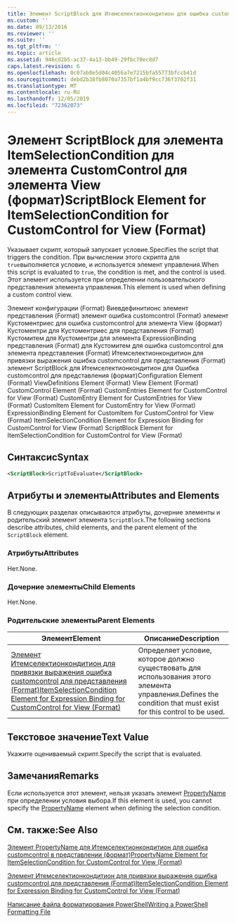 ```yaml
---
title: Элемент ScriptBlock для Итемселектионкондитион для ошибка customcontrol для представления (формат) | Документация Майкрософт
ms.custom: ''
ms.date: 09/13/2016
ms.reviewer: ''
ms.suite: ''
ms.tgt_pltfrm: ''
ms.topic: article
ms.assetid: 946cd2b5-ac37-4a13-bb49-29fbc70ec8d7
caps.latest.revision: 6
ms.openlocfilehash: 0c07ab0e5d04c4056a7e7215bfa55773bfccb41d
ms.sourcegitcommit: debd2b38fb8070a7357bf1a4bf9cc736f3702f31
ms.translationtype: MT
ms.contentlocale: ru-RU
ms.lasthandoff: 12/05/2019
ms.locfileid: "72362073"
---
```

# <a name="scriptblock-element-for-itemselectioncondition-for-customcontrol-for-view-format"></a><span data-ttu-id="92bb5-102">Элемент ScriptBlock для элемента ItemSelectionCondition для элемента CustomControl для элемента View (формат)</span><span class="sxs-lookup"><span data-stu-id="92bb5-102">ScriptBlock Element for ItemSelectionCondition for CustomControl for View (Format)</span></span>

<span data-ttu-id="92bb5-103">Указывает скрипт, который запускает условие.</span><span class="sxs-lookup"><span data-stu-id="92bb5-103">Specifies the script that triggers the condition.</span></span> <span data-ttu-id="92bb5-104">При вычислении этого скрипта для `true`выполняется условие, и используется элемент управления.</span><span class="sxs-lookup"><span data-stu-id="92bb5-104">When this script is evaluated to `true`, the condition is met, and the control is used.</span></span> <span data-ttu-id="92bb5-105">Этот элемент используется при определении пользовательского представления элемента управления.</span><span class="sxs-lookup"><span data-stu-id="92bb5-105">This element is used when defining a custom control view.</span></span>

<span data-ttu-id="92bb5-106">Элемент конфигурации (Format) Виевдефинитионс элемент представления (Format) элемент ошибка customcontrol (Format) элемент Кустоментриес для ошибка customcontrol для элемента View (формат) Кустоментри для Кустоментриес для представления (Format) Кустомитем для Кустоментри для элемента ExpressionBinding представления (Format) для Кустомитем для ошибка customcontrol для элемента представления (Format) Итемселектионкондитион для привязки выражения ошибка customcontrol для представления (Format) элемент ScriptBlock для Итемселектионкондитион для Ошибка customcontrol для представления (формат)</span><span class="sxs-lookup"><span data-stu-id="92bb5-106">Configuration Element (Format) ViewDefinitions Element (Format) View Element (Format) CustomControl Element (Format) CustomEntries Element for CustomControl for View (Format) CustomEntry Element for CustomEntries for View (Format) CustomItem Element for CustomEntry for View (Format) ExpressionBinding Element for CustomItem for CustomControl for View (Format) ItemSelectionCondition Element for Expression Binding for CustomControl for View (Format) ScriptBlock Element for ItemSelectionCondition for CustomControl for View (Format)</span></span>

## <a name="syntax"></a><span data-ttu-id="92bb5-107">Синтаксис</span><span class="sxs-lookup"><span data-stu-id="92bb5-107">Syntax</span></span>

```xml
<ScriptBlock>ScriptToEvaluate</ScriptBlock>
```

## <a name="attributes-and-elements"></a><span data-ttu-id="92bb5-108">Атрибуты и элементы</span><span class="sxs-lookup"><span data-stu-id="92bb5-108">Attributes and Elements</span></span>

<span data-ttu-id="92bb5-109">В следующих разделах описываются атрибуты, дочерние элементы и родительский элемент элемента `ScriptBlock`.</span><span class="sxs-lookup"><span data-stu-id="92bb5-109">The following sections describe attributes, child elements, and the parent element of the `ScriptBlock` element.</span></span>

### <a name="attributes"></a><span data-ttu-id="92bb5-110">Атрибуты</span><span class="sxs-lookup"><span data-stu-id="92bb5-110">Attributes</span></span>

<span data-ttu-id="92bb5-111">Нет.</span><span class="sxs-lookup"><span data-stu-id="92bb5-111">None.</span></span>

### <a name="child-elements"></a><span data-ttu-id="92bb5-112">Дочерние элементы</span><span class="sxs-lookup"><span data-stu-id="92bb5-112">Child Elements</span></span>

<span data-ttu-id="92bb5-113">Нет.</span><span class="sxs-lookup"><span data-stu-id="92bb5-113">None.</span></span>

### <a name="parent-elements"></a><span data-ttu-id="92bb5-114">Родительские элементы</span><span class="sxs-lookup"><span data-stu-id="92bb5-114">Parent Elements</span></span>

|<span data-ttu-id="92bb5-115">Элемент</span><span class="sxs-lookup"><span data-stu-id="92bb5-115">Element</span></span>|<span data-ttu-id="92bb5-116">Описание</span><span class="sxs-lookup"><span data-stu-id="92bb5-116">Description</span></span>|
|-------------|-----------------|
|[<span data-ttu-id="92bb5-117">Элемент Итемселектионкондитион для привязки выражения ошибка customcontrol для представления (Format)</span><span class="sxs-lookup"><span data-stu-id="92bb5-117">ItemSelectionCondition Element for Expression Binding for CustomControl for View (Format)</span></span>](./itemselectioncondition-element-for-expressionbinding-for-customcontrol-format.md)|<span data-ttu-id="92bb5-118">Определяет условие, которое должно существовать для использования этого элемента управления.</span><span class="sxs-lookup"><span data-stu-id="92bb5-118">Defines the condition that must exist for this control to be used.</span></span>|

## <a name="text-value"></a><span data-ttu-id="92bb5-119">Текстовое значение</span><span class="sxs-lookup"><span data-stu-id="92bb5-119">Text Value</span></span>

<span data-ttu-id="92bb5-120">Укажите оцениваемый скрипт.</span><span class="sxs-lookup"><span data-stu-id="92bb5-120">Specify the script that is evaluated.</span></span>

## <a name="remarks"></a><span data-ttu-id="92bb5-121">Замечания</span><span class="sxs-lookup"><span data-stu-id="92bb5-121">Remarks</span></span>

<span data-ttu-id="92bb5-122">Если используется этот элемент, нельзя указать элемент [PropertyName](./propertyname-element-for-itemselectioncondition-for-customcontrol-for-view-format.md) при определении условия выбора.</span><span class="sxs-lookup"><span data-stu-id="92bb5-122">If this element is used, you cannot specify the [PropertyName](./propertyname-element-for-itemselectioncondition-for-customcontrol-for-view-format.md) element when defining the selection condition.</span></span>

## <a name="see-also"></a><span data-ttu-id="92bb5-123">См. также:</span><span class="sxs-lookup"><span data-stu-id="92bb5-123">See Also</span></span>

[<span data-ttu-id="92bb5-124">Элемент PropertyName для Итемселектионкондитион для ошибка customcontrol в представлении (формат)</span><span class="sxs-lookup"><span data-stu-id="92bb5-124">PropertyName Element for ItemSelectionCondition for CustomControl for View (Format)</span></span>](./propertyname-element-for-itemselectioncondition-for-customcontrol-for-view-format.md)

[<span data-ttu-id="92bb5-125">Элемент Итемселектионкондитион для привязки выражения ошибка customcontrol для представления (Format)</span><span class="sxs-lookup"><span data-stu-id="92bb5-125">ItemSelectionCondition Element for Expression Binding for CustomControl for View (Format)</span></span>](./itemselectioncondition-element-for-expressionbinding-for-customcontrol-format.md)

[<span data-ttu-id="92bb5-126">Написание файла форматирования PowerShell</span><span class="sxs-lookup"><span data-stu-id="92bb5-126">Writing a PowerShell Formatting File</span></span>](./writing-a-powershell-formatting-file.md)
